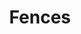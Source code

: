 ---
title: "Fences"
redirect: /mods/zt1/tags/fences/
draft: false
alt_text: "Fences"
summary: "Fence in your animals with these decorative and functional fences!"
is_category: true
cascade:
    zt2tags: ["All", "ZT1", "Objects", "Fences"]
---